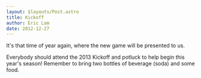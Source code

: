 ```yaml
---
layout: $layouts/Post.astro
title: Kickoff
author: Eric Lam
date: 2012-12-27
---
```

It's that time of year again, where the new game will be presented to us.

Everybody should attend the 2013 Kickoff and potluck to help begin this year's season! Remember to bring two bottles of beverage (soda) and some food.
